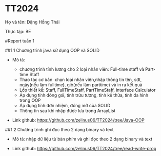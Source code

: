 # TT2024
Họ và tên: Đặng Hồng Thái

Thực tập: BE

#Report tuần 1

##1.1 Chương trình java sử dụng OOP và SOLID

- Mô tả:
  + chương trình tính lương cho 2 loại nhân viên: Full-time staff và Part-time Staff
  + Thao tác cơ bản: chọn loại nhân viên,nhập thông tin tên, sđt, ngày(nếu làm fulltime), giờ(nếu làm parttime) và in ra kết quả
  + Lớp thiết kế: Staff, FullTimeStaff, PartTimeStaff, interface Calculator
  + Áp dụng tính đóng gói, tính trừu tượng, tính kế thừa, tính đa hình trong OOP
  + Áp dụng tính đơn nhiệm, đóng mở của SOLID
  + Thông tin sau khi nhập được lưu trong ArrayList
 
- Link github: https://github.com/zelinus06/TT2024/tree/Java-OOP
    
##1.2 Chương trình ghi đọc theo 2 dạng binary và text

- Mô tả: nhập dữ liệu từ bàn phím và ghi đọc theo 2 dạng binary và text

- Link github: https://github.com/zelinus06/TT2024/tree/read-write-prog


